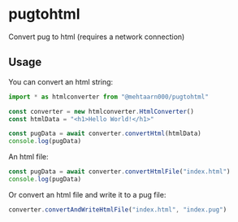 # pugtohtml
Convert pug to html (requires a network connection)

## Usage
You can convert an html string:
```js
import * as htmlconverter from "@mehtaarn000/pugtohtml"

const converter = new htmlconverter.HtmlConverter()
const htmlData = "<h1>Hello World!</h1>"

const pugData = await converter.convertHtml(htmlData)
console.log(pugData)
```

An html file:
```js
const pugData = await converter.convertHtmlFile("index.html")
console.log(pugData)
```

Or convert an html file and write it to a pug file:
```js
converter.convertAndWriteHtmlFile("index.html", "index.pug")
```